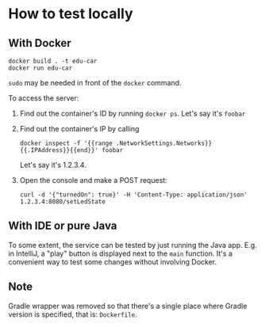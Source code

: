 # How to test locally

## With Docker

```
docker build . -t edu-car
docker run edu-car
```

`sudo` may be needed in front of the `docker` command.

To access the server:

1. Find out the container's ID by running `docker ps`. Let's say it's `foobar`

2. Find out the container's IP by calling
   ```
   docker inspect -f '{{range .NetworkSettings.Networks}}{{.IPAddress}}{{end}}' foobar
   ```
   Let's say it's 1.2.3.4.

3. Open the console and make a POST request:
   ```
   curl -d '{"turnedOn": true}' -H 'Content-Type: application/json' 1.2.3.4:8080/setLedState
   ```

## With IDE or pure Java

To some extent, the service can be tested by just running the Java app. E.g. in IntelliJ,
a "play" button is displayed next to the `main` function. It's a convenient way to test some changes
without involving Docker.

## Note

Gradle wrapper was removed so that there's a single place where Gradle version
is specified, that is: `Dockerfile`.

